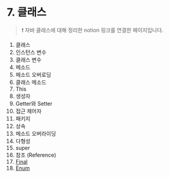 # 7. **클래스**
> ❗ 자바 클래스에 대해 정리한 notion 링크를 연결한 페이지입니다.


1. 클래스
2. 인스턴스 변수
3. 클래스 변수
4. 메소드
5. 메소드 오버로딩
6. 클래스 메소드
7. This
8. 생성자
9. Getter와 Setter
10. 접근 제어자
11. 패키지
12. 상속
13. 메소드 오버라이딩
14. 다형성
15. super
16. 참조 (Reference)
17. [Final](https://groovy-gong-c2f.notion.site/Final-37f5c21ff57e48449afd5d604f27650c?pvs=4)
18. [Enum](https://groovy-gong-c2f.notion.site/Enum-40ca8ee5eb064d47b04867aa9026a4ed?pvs=4)